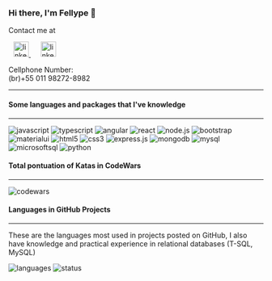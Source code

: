 <div>
    <h3>Hi there, I'm Fellype 👋</h3>
    <p>Contact me at</p>
    <a
    href="https://www.linkedin.com/in/fellype-almeida-eng-software/"
    style="margin: 10px"
    >
    <img
        src="https://www.presserv.com/wp-content/uploads/2020/07/linkedin-logo.png"
        alt="linkedin icon"
        width="30px"
    />
    </a>
    <a href="mailto:fellype.ads@gmail.com" style="margin: 10px">
    <img
        src="https://upload.wikimedia.org/wikipedia/commons/thumb/7/7e/Gmail_icon_%282020%29.svg/512px-Gmail_icon_%282020%29.svg.png"
        alt="linkedin icon"
        width="30px"
    />
    </a>
    <p>
    Cellphone Number: <br />
    (br)+55 011 98272-8982
    </p>
    <hr />
    <h4>Some languages and packages that I've knowledge</h4>
    <hr />
    <img
    src="https://img.shields.io/badge/-JavaScript-black?style=for-the-badge&logo=javascript"
    alt="javascript"
    />
    <img
    src="https://img.shields.io/badge/-typescript-black?style=for-the-badge&logo=typescript"
    alt="typescript"
    />
    <img
    src="https://img.shields.io/badge/-angular-black?style=for-the-badge&logo=angular"
    alt="angular"
    />
    <img
    src="https://img.shields.io/badge/-react-black?style=for-the-badge&logo=react"
    alt="react"
    />
    <img
    src="https://img.shields.io/badge/-node.js-black?style=for-the-badge&logo=node.js"
    alt="node.js"
    />
    <img
    src="https://img.shields.io/badge/-bootstrap-black?style=for-the-badge&logo=bootstrap"
    alt="bootstrap"
    />
    <img
    src="https://img.shields.io/badge/-materialui-black?style=for-the-badge&logo=materialui"
    alt="materialui"
    />
    <img
    src="https://img.shields.io/badge/-html5-black?style=for-the-badge&logo=html5"
    alt="html5"
    />
    <img
    src="https://img.shields.io/badge/-css3-black?style=for-the-badge&logo=css3"
    alt="css3"
    />
    <img
    src="https://img.shields.io/badge/-express-black?style=for-the-badge&logo=express"
    alt="express.js"
    />
    <img
    src="https://img.shields.io/badge/-mongodb-black?style=for-the-badge&logo=mongodb"
    alt="mongodb"
    />
    <img
    src="https://img.shields.io/badge/-mysql-black?style=for-the-badge&logo=mysql"
    alt="mysql"
    />
    <img
    src="https://img.shields.io/badge/-microsoft sql-black?style=for-the-badge&logo=microsoft"
    alt="microsoftsql"
    />
    <img
    src="https://img.shields.io/badge/-python-black?style=for-the-badge&logo=python"
    alt="python"
    />
    <h4>Total pontuation of Katas in CodeWars</h4>
    <hr />
    <img
    src="https://www.codewars.com/users/Fellype.Queiroz/badges/large"
    alt="codewars"
    />
    <h4>Languages in GitHub Projects</h4>
    <hr />
    <p>
    These are the languages most used in projects posted on GitHub, I also
    have knowledge and practical experience in relational databases (T-SQL,
    MySQL)
    </p>
    <div>
    <img
        src="https://github-readme-stats.vercel.app/api/top-langs/?username=fellypeq&theme=dark"
        alt="languages"
    />
    <img
        src="https://github-readme-stats.vercel.app/api?username=fellypeq&show_icons=true&theme=dark"
        alt="status"
    />
    </div>
</div>

<!--
**FellypeQ/fellypeq** is a ✨ _special_ ✨ repository because its `README.md` (this file) appears on your GitHub profile.

Here are some ideas to get you started:

- 🔭 I’m currently working on ...
- 🌱 I’m currently learning ...
- 👯 I’m looking to collaborate on ...
- 🤔 I’m looking for help with ...
- 💬 Ask me about ...
- 📫 How to reach me: ...
- 😄 Pronouns: ...
- ⚡ Fun fact: ...
  -->
